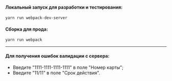 #### Локальный запуск для разработки и тестирования:
`yarn run webpack-dev-server`

#### Сборка для прода:
`yarn run webpack`

-------------------------------

#### Для получения ошибок валидации с сервера:
* Введите "1111-1111-1111-1111" в поле "Номер карты";
* Введите "11/11" в поле "Срок действия".
